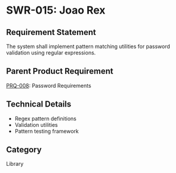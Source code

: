 # SWR-015: Joao Rex

## Requirement Statement
The system shall implement pattern matching utilities for password validation using regular expressions.

## Parent Product Requirement
[PRQ-008](../product_requirements/PRQ-008.md): Password Requirements

## Technical Details
- Regex pattern definitions
- Validation utilities
- Pattern testing framework

## Category
Library
